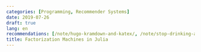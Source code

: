 ```yaml
---
categories: [Programming, Recommender Systems]
date: 2019-07-26
draft: true
lang: en
recommendations: [/note/hugo-kramdown-and-katex/, /note/stop-drinking-alone/, /note/hugo-markdown-and-mathjax/]
title: Factorization Machines in Julia
---
```


